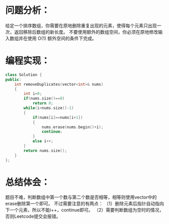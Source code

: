 # 问题分析：
给定一个排序数组，你需要在原地删除重复出现的元素，使得每个元素只出现一次，返回移除后数组的新长度。
不要使用额外的数组空间，你必须在原地修改输入数组并在使用 O(1) 额外空间的条件下完成。


# 编程实现：

```c++
class Solution {
public:
    int removeDuplicates(vector<int>& nums) 
    {
        int i=0;
        if(nums.size()==0)
            return 0;
        while(i<nums.size()-1)
        {
            if(nums[i]==nums[i+1])
            {
                nums.erase(nums.begin()+i);
                continue;
            }
            else i++;              
        }
        return nums.size();        
    }
};
```

# 总结体会：
题目不难，判断数组中第一个数与第二个数是否相等，相等则使用vector中的erase删除第一个即可。
不过需要注意的有两点：
（1）删除元素后指针自动指向下一个元素，所以不能i++，continue即可。
（2）需要判断数组为空时的情况，否则Leetcode提交会报错。

